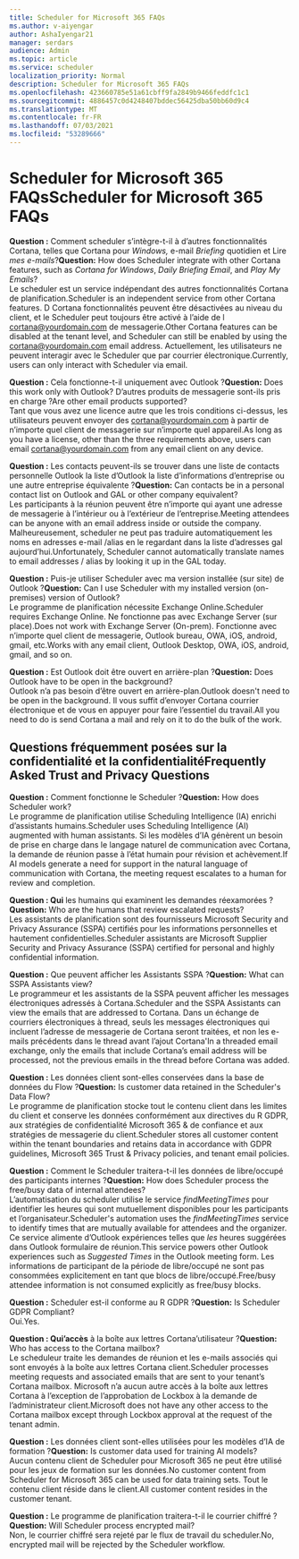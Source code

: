 ```yaml
---
title: Scheduler for Microsoft 365 FAQs
ms.author: v-aiyengar
author: AshaIyengar21
manager: serdars
audience: Admin
ms.topic: article
ms.service: scheduler
localization_priority: Normal
description: Scheduler for Microsoft 365 FAQs
ms.openlocfilehash: 423660785e51a61cbff9fa2849b9466feddfc1c1
ms.sourcegitcommit: 4886457c0d4248407bddec56425dba50bb60d9c4
ms.translationtype: MT
ms.contentlocale: fr-FR
ms.lasthandoff: 07/03/2021
ms.locfileid: "53289666"
---
```

# <a name="scheduler-for-microsoft-365-faqs"></a><span data-ttu-id="42e6c-103">Scheduler for Microsoft 365 FAQs</span><span class="sxs-lookup"><span data-stu-id="42e6c-103">Scheduler for Microsoft 365 FAQs</span></span>

<span data-ttu-id="42e6c-104">**Question :** Comment scheduler s’intègre-t-il à d’autres fonctionnalités Cortana, telles que Cortana pour *Windows,* e-mail *Briefing* quotidien et Lire *mes e-mails*?</span><span class="sxs-lookup"><span data-stu-id="42e6c-104">**Question:** How does Scheduler integrate with other Cortana features, such as *Cortana for Windows*, *Daily Briefing Email*, and *Play My Emails*?</span></span></br>
<span data-ttu-id="42e6c-105">Le scheduler est un service indépendant des autres fonctionnalités Cortana de planification.</span><span class="sxs-lookup"><span data-stu-id="42e6c-105">Scheduler is an independent service from other Cortana features.</span></span> <span data-ttu-id="42e6c-106">D Cortana fonctionnalités peuvent être désactivées au niveau du client, et le Scheduler peut toujours être activé à l’aide de l cortana@yourdomain.com de messagerie.</span><span class="sxs-lookup"><span data-stu-id="42e6c-106">Other Cortana features can be disabled at the tenant level, and Scheduler can still be enabled by using the cortana@yourdomain.com email address.</span></span> <span data-ttu-id="42e6c-107">Actuellement, les utilisateurs ne peuvent interagir avec le Scheduler que par courrier électronique.</span><span class="sxs-lookup"><span data-stu-id="42e6c-107">Currently, users can only interact with Scheduler via email.</span></span>

<span data-ttu-id="42e6c-108">**Question :** Cela fonctionne-t-il uniquement avec Outlook ?</span><span class="sxs-lookup"><span data-stu-id="42e6c-108">**Question:** Does this work only with Outlook?</span></span> <span data-ttu-id="42e6c-109">D’autres produits de messagerie sont-ils pris en charge ?</span><span class="sxs-lookup"><span data-stu-id="42e6c-109">Are other email products supported?</span></span></br>
<span data-ttu-id="42e6c-110">Tant que vous avez une licence autre que les trois conditions ci-dessus, les utilisateurs peuvent envoyer des cortana@yourdomain.com à partir de n’importe quel client de messagerie sur n’importe quel appareil.</span><span class="sxs-lookup"><span data-stu-id="42e6c-110">As long as you have a license, other than the three requirements above, users can email cortana@yourdomain.com from any email client on any device.</span></span>

<span data-ttu-id="42e6c-111">**Question :** Les contacts peuvent-ils se trouver dans une liste de contacts personnelle Outlook la liste d’Outlook la liste d’informations d’entreprise ou une autre entreprise équivalente ?</span><span class="sxs-lookup"><span data-stu-id="42e6c-111">**Question:** Can contacts be in a personal contact list on Outlook and GAL or other company equivalent?</span></span></br>
<span data-ttu-id="42e6c-112">Les participants à la réunion peuvent être n’importe qui ayant une adresse de messagerie à l’intérieur ou à l’extérieur de l’entreprise.</span><span class="sxs-lookup"><span data-stu-id="42e6c-112">Meeting attendees can be anyone with an email address inside or outside the company.</span></span> <span data-ttu-id="42e6c-113">Malheureusement, scheduler ne peut pas traduire automatiquement les noms en adresses e-mail /alias en le regardant dans la liste d’adresses gal aujourd’hui.</span><span class="sxs-lookup"><span data-stu-id="42e6c-113">Unfortunately, Scheduler cannot automatically translate names to email addresses / alias by looking it up in the GAL today.</span></span>

<span data-ttu-id="42e6c-114">**Question :** Puis-je utiliser Scheduler avec ma version installée (sur site) de Outlook ?</span><span class="sxs-lookup"><span data-stu-id="42e6c-114">**Question:** Can I use Scheduler with my installed version (on-premises) version of Outlook?</span></span></br>
<span data-ttu-id="42e6c-115">Le programme de planification nécessite Exchange Online.</span><span class="sxs-lookup"><span data-stu-id="42e6c-115">Scheduler requires Exchange Online.</span></span> <span data-ttu-id="42e6c-116">Ne fonctionne pas avec Exchange Server (sur place).</span><span class="sxs-lookup"><span data-stu-id="42e6c-116">Does not work with Exchange Server (On-prem).</span></span> <span data-ttu-id="42e6c-117">Fonctionne avec n’importe quel client de messagerie, Outlook bureau, OWA, iOS, android, gmail, etc.</span><span class="sxs-lookup"><span data-stu-id="42e6c-117">Works with any email client, Outlook Desktop, OWA, iOS, android, gmail, and so on.</span></span>

<span data-ttu-id="42e6c-118">**Question :** Est Outlook doit être ouvert en arrière-plan ?</span><span class="sxs-lookup"><span data-stu-id="42e6c-118">**Question:** Does Outlook have to be open in the background?</span></span></br>
<span data-ttu-id="42e6c-119">Outlook n’a pas besoin d’être ouvert en arrière-plan.</span><span class="sxs-lookup"><span data-stu-id="42e6c-119">Outlook doesn't need to be open in the background.</span></span> <span data-ttu-id="42e6c-120">Il vous suffit d’envoyer Cortana courrier électronique et de vous en appuyer pour faire l’essentiel du travail.</span><span class="sxs-lookup"><span data-stu-id="42e6c-120">All you need to do is send Cortana a mail and rely on it to do the bulk of the work.</span></span>

## <a name="frequently-asked-trust-and-privacy-questions"></a><span data-ttu-id="42e6c-121">Questions fréquemment posées sur la confidentialité et la confidentialité</span><span class="sxs-lookup"><span data-stu-id="42e6c-121">Frequently Asked Trust and Privacy Questions</span></span>

<span data-ttu-id="42e6c-122">**Question :** Comment fonctionne le Scheduler ?</span><span class="sxs-lookup"><span data-stu-id="42e6c-122">**Question:** How does Scheduler work?</span></span></br>
<span data-ttu-id="42e6c-123">Le programme de planification utilise Scheduling Intelligence (IA) enrichi d’assistants humains.</span><span class="sxs-lookup"><span data-stu-id="42e6c-123">Scheduler uses Scheduling Intelligence (AI) augmented with human assistants.</span></span> <span data-ttu-id="42e6c-124">Si les modèles d’IA génèrent un besoin de prise en charge dans le langage naturel de communication avec Cortana, la demande de réunion passe à l’état humain pour révision et achèvement.</span><span class="sxs-lookup"><span data-stu-id="42e6c-124">If AI models generate a need for support in the natural language of communication with Cortana, the meeting request escalates to a human for review and completion.</span></span>

<span data-ttu-id="42e6c-125">**Question : Qui** les humains qui examinent les demandes réexamorées ?</span><span class="sxs-lookup"><span data-stu-id="42e6c-125">**Question:** Who are the humans that review escalated requests?</span></span> </br>
<span data-ttu-id="42e6c-126">Les assistants de planification sont des fournisseurs Microsoft Security and Privacy Assurance (SSPA) certifiés pour les informations personnelles et hautement confidentielles.</span><span class="sxs-lookup"><span data-stu-id="42e6c-126">Scheduler assistants are Microsoft Supplier Security and Privacy Assurance (SSPA) certified for personal and highly confidential information.</span></span>

<span data-ttu-id="42e6c-127">**Question :** Que peuvent afficher les Assistants SSPA ?</span><span class="sxs-lookup"><span data-stu-id="42e6c-127">**Question:** What can SSPA Assistants view?</span></span></br>
<span data-ttu-id="42e6c-128">Le programmeur et les assistants de la SSPA peuvent afficher les messages électroniques adressés à Cortana.</span><span class="sxs-lookup"><span data-stu-id="42e6c-128">Scheduler and the SSPA Assistants can view  the emails that are addressed to Cortana.</span></span> <span data-ttu-id="42e6c-129">Dans un échange de courriers électroniques à thread, seuls les messages électroniques qui incluent l’adresse de messagerie de Cortana seront traitées, et non les e-mails précédents dans le thread avant l’ajout Cortana'</span><span class="sxs-lookup"><span data-stu-id="42e6c-129">In a threaded email exchange, only the emails that include Cortana’s email address will be processed, not the previous emails in the thread before Cortana was added.</span></span>

<span data-ttu-id="42e6c-130">**Question :** Les données client sont-elles conservées dans la base de données du Flow ?</span><span class="sxs-lookup"><span data-stu-id="42e6c-130">**Question:** Is customer data retained in the Scheduler's Data Flow?</span></span> </br>
<span data-ttu-id="42e6c-131">Le programme de planification stocke tout le contenu client dans les limites du client et conserve les données conformément aux directives du R GDPR, aux stratégies de confidentialité Microsoft 365 & de confiance et aux stratégies de messagerie du client.</span><span class="sxs-lookup"><span data-stu-id="42e6c-131">Scheduler stores all customer content within the tenant boundaries and retains data in accordance with GDPR guidelines, Microsoft 365 Trust & Privacy policies, and tenant email policies.</span></span>

<span data-ttu-id="42e6c-132">**Question :** Comment le Scheduler traitera-t-il les données de libre/occupé des participants internes ?</span><span class="sxs-lookup"><span data-stu-id="42e6c-132">**Question:** How does Scheduler process the free/busy data of internal attendees?</span></span> </br>
<span data-ttu-id="42e6c-133">L’automatisation du scheduler utilise le service *findMeetingTimes* pour identifier les heures qui sont mutuellement disponibles pour les participants et l’organisateur.</span><span class="sxs-lookup"><span data-stu-id="42e6c-133">Scheduler's automation uses the *findMeetingTimes* service to identify times that are mutually available for attendees and the organizer.</span></span> <span data-ttu-id="42e6c-134">Ce service alimente d’Outlook expériences telles que *les* heures suggérées dans Outlook formulaire de réunion.</span><span class="sxs-lookup"><span data-stu-id="42e6c-134">This service powers other Outlook experiences such as *Suggested Times* in the Outlook meeting form.</span></span> <span data-ttu-id="42e6c-135">Les informations de participant de la période de libre/occupé ne sont pas consommées explicitement en tant que blocs de libre/occupé.</span><span class="sxs-lookup"><span data-stu-id="42e6c-135">Free/busy attendee information is not consumed explicitly as free/busy blocks.</span></span>

<span data-ttu-id="42e6c-136">**Question :** Scheduler est-il conforme au R GDPR ?</span><span class="sxs-lookup"><span data-stu-id="42e6c-136">**Question:** Is Scheduler GDPR Compliant?</span></span> </br>
<span data-ttu-id="42e6c-137">Oui.</span><span class="sxs-lookup"><span data-stu-id="42e6c-137">Yes.</span></span>

<span data-ttu-id="42e6c-138">**Question : Qui’accès** à la boîte aux lettres Cortana’utilisateur ?</span><span class="sxs-lookup"><span data-stu-id="42e6c-138">**Question:** Who has access to the Cortana mailbox?</span></span> </br>
<span data-ttu-id="42e6c-139">Le scheduleur traite les demandes de réunion et les e-mails associés qui sont envoyés à la boîte aux lettres Cortana client.</span><span class="sxs-lookup"><span data-stu-id="42e6c-139">Scheduler processes meeting requests and associated emails that are sent to your tenant’s Cortana mailbox.</span></span> <span data-ttu-id="42e6c-140">Microsoft n’a aucun autre accès à la boîte aux lettres Cortana à l’exception de l’approbation de Lockbox à la demande de l’administrateur client.</span><span class="sxs-lookup"><span data-stu-id="42e6c-140">Microsoft does not have any other access to the Cortana mailbox except through Lockbox approval at the request of the tenant admin.</span></span>

<span data-ttu-id="42e6c-141">**Question :** Les données client sont-elles utilisées pour les modèles d’IA de formation ?</span><span class="sxs-lookup"><span data-stu-id="42e6c-141">**Question:** Is customer data used for training AI models?</span></span></br>
<span data-ttu-id="42e6c-142">Aucun contenu client de Scheduler pour Microsoft 365 ne peut être utilisé pour les jeux de formation sur les données.</span><span class="sxs-lookup"><span data-stu-id="42e6c-142">No customer content from Scheduler for Microsoft 365 can be used for data training sets.</span></span> <span data-ttu-id="42e6c-143">Tout le contenu client réside dans le client.</span><span class="sxs-lookup"><span data-stu-id="42e6c-143">All customer content resides in the customer tenant.</span></span>

<span data-ttu-id="42e6c-144">**Question :** Le programme de planification traitera-t-il le courrier chiffré ?</span><span class="sxs-lookup"><span data-stu-id="42e6c-144">**Question:** Will Scheduler process encrypted mail?</span></span></br>
<span data-ttu-id="42e6c-145">Non, le courrier chiffré sera rejeté par le flux de travail du scheduler.</span><span class="sxs-lookup"><span data-stu-id="42e6c-145">No, encrypted mail will be rejected by the Scheduler workflow.</span></span>
